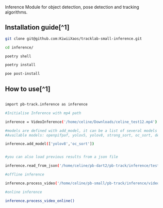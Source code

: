 Inference Module for object detection, pose detection and tracking algorithms.


## Installation guide[^1]



```bash
git clone git@github.com:KiwiiXaos/tracklab-small-inference.git

cd inference/

poetry shell

poetry install

poe post-install


```

## How to use[^1]

```bash

import pb-track.inference as inference

#Initialise Inference with mp4 path 

inference = VideoInference('/home/celine/Downloads/celine_test12.mp4')

#models are defined with add_model, it can be a list of several models #TODO: models plugins...
#Available models: openpifpaf, yolov5, yolov8, strong_sort, oc_sort, deep_oc_sort, bot_sort, bytetrack_sort

inference.add_model(['yolov8','oc_sort'])


#you can also load previous results from a json file

inference.read_from_json('/home/celine/pb-dart2/pb-track/inference/test2.json')

#offline inference

inference.process_video('/home/celine/pb-small/pb-track/inference/video_files/baby.json')

#online inference

inference.process_video_online()


```



